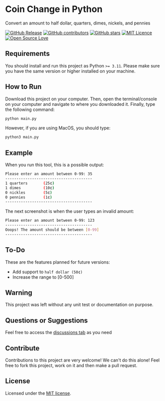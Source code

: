 # Coin Change in Python

Convert an amount to half dollar, quarters, dimes, nickels, and pennies

[![GitHub Release](https://img.shields.io/github/release/umf-iti-100/coin-change-in-python.svg)](https://github.com/umf-iti-100/coin-change-in-python/releases/latest)
[![GitHub contributors](https://img.shields.io/github/contributors/umf-iti-100/coin-change-in-python.svg)](https://github.com/umf-iti-100/coin-change-in-python/graphs/contributors)
[![GitHub stars](https://img.shields.io/github/stars/umf-iti-100/coin-change-in-python.svg)](https://github.com/umf-iti-100/coin-change-in-python)
[![MIT Licence](https://badges.frapsoft.com/os/mit/mit.svg?v=103)](https://opensource.org/licenses/mit-license.php)
[![Open Source Love](https://badges.frapsoft.com/os/v1/open-source.svg?v=103)](https://github.com/ellerbrock/open-source-badges/)

## Requirements

You should install and run this project as Python `>= 3.11`. Please make sure you have the same version or higher installed on your machine.

## How to Run

Download this project on your computer. Then, open the terminal/console on your computer and navigate to where you downloaded it. Finally, type the following command:

```bash
python main.py
```

However, if you are using MacOS, you should type:

```bash
python3 main.py
```

## Example

When you run this tool, this is a possible output:

```sh
Please enter an amount between 0-99: 35
---------------------------------------
1 quarters       (25¢)
1 dimes          (10¢)
0 nickles        (5¢)
0 pennies        (1¢)
---------------------------------------
```

The next screenshot is when the user types an invalid amount:

```sh
Please enter an amount between 0-99: 123
---------------------------------------
Ooops! The amount should be between [0-99]
---------------------------------------
```

## To-Do

These are the features planned for future versions:

- Add support to `half dollar (50¢)`
- Increase the range to [0-500]

## Warning

This project was left without any unit test or documentation on purpose.

## Questions or Suggestions

Feel free to access the <a href="../../discussions">discussions tab</a> as you need

## Contribute

Contributions to this project are very welcome! We can't do this alone! Feel free to fork this project, work on it and then make a pull request.

## License

Licensed under the [MIT license](LICENSE).
